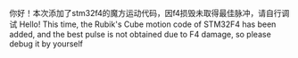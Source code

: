 你好！本次添加了stm32f4的魔方运动代码，因f4损毁未取得最佳脉冲，请自行调试
Hello! This time, the Rubik's Cube motion code of STM32F4 has been added, and the best pulse is not obtained due to F4 damage, so please debug it by yourself
